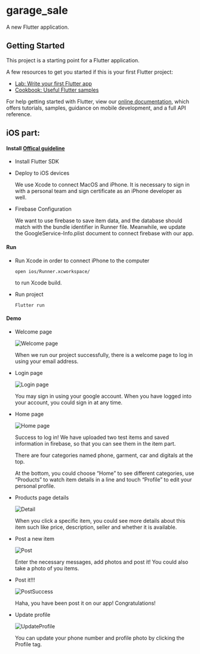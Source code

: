 # garage_sale

A new Flutter application.

## Getting Started

This project is a starting point for a Flutter application.

A few resources to get you started if this is your first Flutter project:

- [Lab: Write your first Flutter app](https://flutter.io/docs/get-started/codelab)
- [Cookbook: Useful Flutter samples](https://flutter.io/docs/cookbook)

For help getting started with Flutter, view our 
[online documentation](https://flutter.io/docs), which offers tutorials, 
samples, guidance on mobile development, and a full API reference.


## iOS part:

####	Install [Offical guideline](https://flutter.dev/docs/get-started/install/macos#deploy-to-ios-devices)

* Install Flutter SDK

* Deploy to iOS devices

	We use Xcode to connect MacOS and iPhone. It is necessary to sign in with a personal team and sign certificate as an iPhone developer as well.

* Firebase Configuration

	We want to use firebase to save item data, and the database should match with the bundle identifier in Runner file. Meanwhile, we update the GoogleService-Info.plist document to connect firebase with our app.

#### Run

* Run Xcode in order to connect iPhone to the computer

	```
	open ios/Runner.xcworkspace/
	
	```
	to run Xcode build.
	
* Run project

	```
	Flutter run
	
	```

#### Demo

* Welcome page

	![Welcome page](Demo/welcome.png)

	When we run our project successfully, there is a welcome page to log in using your email address.
	
* Login page

	![Login page](Demo/login.png)
	
	You may sign in using your google account. When you have logged into your account, you could sign in at any time.
	
* Home page

	![Home page](Demo/home.png)
	
	Success to log in! We have uploaded two test items and saved information in firebase, so that you can see them in the item part.

	There are four categories named phone, garment, car and digitals at the top.
	
	At the bottom, you could choose “Home” to see different categories, use “Products” to watch item details in a line and touch “Profile” to edit your personal profile.

* Products page details

	![Detail](Demo/Detail.png)
	
	When you click a specific item, you could see more details about this item such like price, description, seller and whether it is available.
	
* Post a new item

	![Post](Demo/Post.png)
	
	Enter the necessary messages, add photos and post it! You could also take a photo of you items.
	
* Post it!!!

	![PostSuccess](Demo/PostSuccess.png)
	
	Haha, you have been post it on our app! Congratulations!
	
* Update profile

	![UpdateProfile](Demo/UpdateProfile.png)
	
	You can update your phone number and profile photo by clicking the Profile tag.



	

